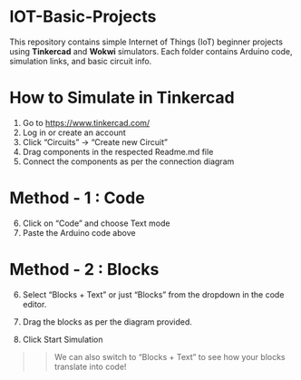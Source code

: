 # IOT-Basic-Projects
This repository contains simple Internet of Things (IoT) beginner projects using **Tinkercad** and **Wokwi** simulators. Each folder contains Arduino code, simulation links, and basic circuit info.


# How to Simulate in Tinkercad
  1. Go to https://www.tinkercad.com/
  2. Log in or create an account
  3. Click “Circuits” → “Create new Circuit”
  4. Drag components in the respected Readme.md file
  5. Connect the components as per the connection diagram
# Method - 1 : Code
  6. Click on “Code” and choose Text mode
  7. Paste the Arduino code above
# Method - 2 : Blocks
  6. Select “Blocks + Text” or just “Blocks” from the dropdown in the code editor.
  7. Drag the blocks as per the diagram provided.
     
  8. Click Start Simulation 

>> We can also switch to “Blocks + Text” to see how your blocks translate into code!
